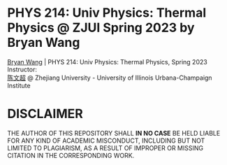 # PHYS 214: Univ Physics: Thermal Physics @ ZJUI Spring 2023 by Bryan Wang
[Bryan Wang](https://github.com/Beryex) | PHYS 214: Univ Physics: Thermal Physics, Spring 2023  
Instructor:   
[陈文超](https://zjui.intl.zju.edu.cn/node/761) @ Zhejiang University - University of Illinois Urbana-Champaign Institute  

# DISCLAIMER
THE AUTHOR OF THIS REPOSITORY SHALL **IN NO CASE** BE HELD LIABLE FOR ANY KIND OF ACADEMIC MISCONDUCT, INCLUDING BUT NOT LIMITED TO PLAGIARISM, AS A RESULT OF IMPROPER OR MISSING CITATION IN THE CORRESPONDING WORK.
